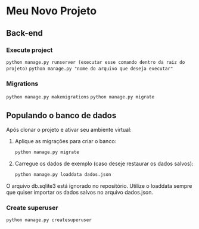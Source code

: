 # Meu Novo Projeto

## Back-end

### Execute project

`python manage.py runserver (executar esse comando dentro da raiz do projeto)`
`python manage.py "nome do arquivo que deseja executar"`

### Migrations

`python manage.py makemigrations`
`python manage.py migrate`

## Populando o banco de dados

Após clonar o projeto e ativar seu ambiente virtual:

1. Aplique as migrações para criar o banco:

   ```bash
   python manage.py migrate

   ```

2. Carregue os dados de exemplo (caso deseje restaurar os dados salvos):

   ```bash
   python manage.py loaddata dados.json
   ```

O arquivo db.sqlite3 está ignorado no repositório. Utilize o loaddata sempre que quiser importar os dados salvos no arquivo dados.json.

### Create superuser

`python manage.py createsuperuser`
